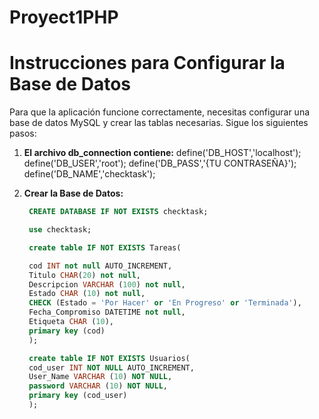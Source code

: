 # Proyect1PHP


# Instrucciones para Configurar la Base de Datos

Para que la aplicación funcione correctamente, necesitas configurar una base de datos MySQL y crear las tablas necesarias. Sigue los siguientes pasos:

1. **El archivo db_connection contiene:**
    define('DB_HOST','localhost');
    define('DB_USER','root');
    define('DB_PASS','{TU CONTRASEÑA}');
    define('DB_NAME','checktask');

2. **Crear la Base de Datos:**

   ```sql
    CREATE DATABASE IF NOT EXISTS checktask;

    use checktask;

    create table IF NOT EXISTS Tareas(

    cod INT not null AUTO_INCREMENT,
    Titulo CHAR(20) not null,
    Descripcion VARCHAR (100) not null,
    Estado CHAR (10) not null,
    CHECK (Estado = 'Por Hacer' or 'En Progreso' or 'Terminada'),
    Fecha_Compromiso DATETIME not null,
    Etiqueta CHAR (10),
    primary key (cod)
    );

    create table IF NOT EXISTS Usuarios(
    cod_user INT NOT NULL AUTO_INCREMENT,
    User_Name VARCHAR (10) NOT NULL,
    password VARCHAR (10) NOT NULL,
    primary key (cod_user)
    );

   ```
